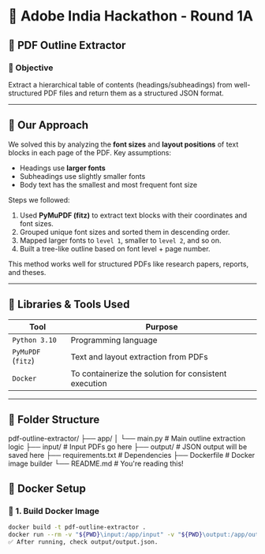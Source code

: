 # 🧠 Adobe India Hackathon - Round 1A  
## 📄 PDF Outline Extractor

### 🚀 Objective
Extract a hierarchical table of contents (headings/subheadings) from well-structured PDF files and return them as a structured JSON format.

---

## 🧩 Our Approach

We solved this by analyzing the **font sizes** and **layout positions** of text blocks in each page of the PDF. Key assumptions:
- Headings use **larger fonts**
- Subheadings use slightly smaller fonts
- Body text has the smallest and most frequent font size

Steps we followed:
1. Used **PyMuPDF (fitz)** to extract text blocks with their coordinates and font sizes.
2. Grouped unique font sizes and sorted them in descending order.
3. Mapped larger fonts to `level 1`, smaller to `level 2`, and so on.
4. Built a tree-like outline based on font level + page number.

This method works well for structured PDFs like research papers, reports, and theses.

---

## 🧠 Libraries & Tools Used

| Tool | Purpose |
|------|---------|
| `Python 3.10` | Programming language |
| `PyMuPDF` (`fitz`) | Text and layout extraction from PDFs |
| `Docker` | To containerize the solution for consistent execution |

---

## 📁 Folder Structure

pdf-outline-extractor/
├── app/
│ └── main.py # Main outline extraction logic
├── input/ # Input PDFs go here
├── output/ # JSON output will be saved here
├── requirements.txt # Dependencies
├── Dockerfile # Docker image builder
└── README.md # You're reading this!



## 🐳 Docker Setup

### 🔨 1. Build Docker Image
```bash
docker build -t pdf-outline-extractor .
docker run --rm -v "${PWD}\input:/app/input" -v "${PWD}\output:/app/output" pdf-outline-extractor
✅ After running, check output/output.json.
